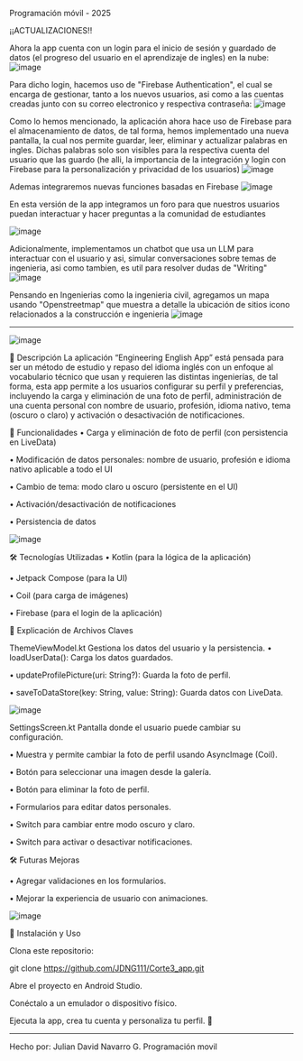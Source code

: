 Programación móvil - 2025

¡¡ACTUALIZACIONES!!

Ahora la app cuenta con un login para el inicio de sesión y guardado de datos (el progreso del usuario en el aprendizaje de ingles) en la nube:
![image](https://github.com/user-attachments/assets/0dca6a01-f593-4090-a656-ee409748cb52)

Para dicho login, hacemos uso de "Firebase Authentication", el cual se encarga de gestionar, tanto a los nuevos usuarios, asi como a las cuentas creadas junto con su correo electronico y respectiva contraseña:
![image](https://github.com/user-attachments/assets/78ca3869-140e-494c-9770-7881c7cd9e37)

Como lo hemos mencionado, la aplicación ahora hace uso de Firebase para el almacenamiento de datos, de tal forma, hemos implementado una nueva pantalla, la cual nos permite guardar, leer, eliminar y actualizar palabras en ingles.
Dichas palabras solo son visibles para la respectiva cuenta del usuario que las guardo (he alli, la importancia de la integración y login con Firebase para la personalización y privacidad de los usuarios)
![image](https://github.com/user-attachments/assets/b037d5b8-395b-4188-a853-8e10f99c4d05)

Ademas integraremos nuevas funciones basadas en Firebase
![image](https://github.com/user-attachments/assets/ab9f85ef-3c21-4dc6-be77-576f3791a285)



En esta versión de la app integramos un foro para que nuestros usuarios puedan interactuar y hacer preguntas a la comunidad de estudiantes

![image](https://github.com/user-attachments/assets/35027915-a0aa-4685-b83b-9b66bb53549f)


Adicionalmente, implementamos un chatbot que usa un LLM para interactuar con el usuario y asi, simular conversaciones sobre temas de ingenieria, asi como tambien, es util para resolver dudas de "Writing"
![image](https://github.com/user-attachments/assets/16e4fc6c-f796-4ad4-b9c8-c5ffb42b4b8d)




Pensando en Ingenierias como la ingenieria civil, agregamos un mapa usando "Openstreetmap" que muestra a detalle la ubicación de sitios icono relacionados a la construcción e ingenieria
![image](https://github.com/user-attachments/assets/b76e39bd-cc30-47d6-aa35-48fe1f98b5d2)




________________________________________
![image](https://github.com/user-attachments/assets/2135cf55-21eb-44d4-802d-fe2c6e87fd31)
 
📌 Descripción
La aplicación “Engineering English App” está pensada para ser un método de estudio y repaso del idioma inglés con un enfoque al vocabulario técnico que usan y requieren las distintas ingenierías, de tal forma, esta app permite a los usuarios configurar su perfil y preferencias, incluyendo la carga y eliminación de una foto de perfil, administración de una cuenta personal con nombre de usuario, profesión, idioma nativo, tema (oscuro o claro) y activación o desactivación de notificaciones.

🚀 Funcionalidades
•	Carga y eliminación de foto de perfil (con persistencia en LiveData)

•	Modificación de datos personales: nombre de usuario, profesión e idioma nativo aplicable a todo el UI

•	Cambio de tema: modo claro u oscuro (persistente en el UI)

•	Activación/desactivación de notificaciones

•	Persistencia de datos 

![image](https://github.com/user-attachments/assets/004dc937-a965-44e7-a248-4240819296e9)


🛠️ Tecnologías Utilizadas
•	Kotlin (para la lógica de la aplicación)

•	Jetpack Compose (para la UI)

•	Coil (para carga de imágenes)

• Firebase (para el login de la aplicación)

📜 Explicación de Archivos Claves

ThemeViewModel.kt
Gestiona los datos del usuario y la persistencia.
•	loadUserData(): Carga los datos guardados.

•	updateProfilePicture(uri: String?): Guarda la foto de perfil.

•	saveToDataStore(key: String, value: String): Guarda datos con LiveData.

![image](https://github.com/user-attachments/assets/2c803678-8922-4c31-b58d-905fc89b7b18)
 
SettingsScreen.kt
Pantalla donde el usuario puede cambiar su configuración.

•	Muestra y permite cambiar la foto de perfil usando AsyncImage (Coil).

•	Botón para seleccionar una imagen desde la galería.

•	Botón para eliminar la foto de perfil.

•	Formularios para editar datos personales.

•	Switch para cambiar entre modo oscuro y claro.

•	Switch para activar o desactivar notificaciones.
 
🛠️ Futuras Mejoras

•	Agregar validaciones en los formularios.

•	Mejorar la experiencia de usuario con animaciones.

 ![image](https://github.com/user-attachments/assets/7359a919-e68e-44fe-afe0-fd1f31441bb2)

🙌 Instalación y Uso

Clona este repositorio:

git clone https://github.com/JDNG111/Corte3_app.git

Abre el proyecto en Android Studio.

Conéctalo a un emulador o dispositivo físico.

Ejecuta la app, crea tu cuenta y personaliza tu perfil. 🎨

________________________________________
Hecho por:
Julian David Navarro G.
Programación movil
